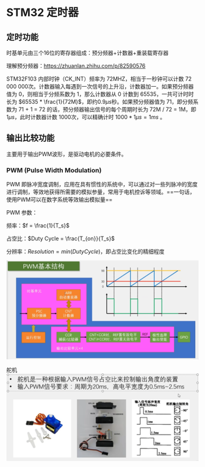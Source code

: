 # STM32 定时器

## 定时功能

时基单元由三个16位的寄存器组成：预分频器+计数器+重装载寄存器

理解预分频器：https://zhuanlan.zhihu.com/p/82590576

STM32F103 内部时钟（CK_INT）频率为 72MHZ，相当于一秒钟可以计数 72 000 000次。计数器输入每遇到一次信号的上升沿，计数器加一。如果预分频器值为 0，则相当于分频系数为 1，那么计数器从 0 计数到 65535，一共可计时时长为 $65535 * \frac{1}{72M}$，即约$0.9\mu s$秒。如果预分频器值为 71，即分频系数为 71 + 1 = 72 的话，预分频器输出信号的每个周期时长为 72M / 72 = 1M，即 $1\mu s$，此时计数器计数 1000次，可以精确计时 $1000 * 1\mu s = 1 ms$ 。

## 输出比较功能

主要用于输出PWM波形，是驱动电机的必要条件。

### PWM (Pulse Width Modulation)

PWM 即脉冲宽度调制，应用在具有惯性的系统中，可以通过对一些列脉冲的宽度进行调制，等效地获得所需要的模拟参量，常用于电机控诉等领域。==一句话，使用PWM可以在数字系统等效输出模拟量==

PWM 参数：

频率：$f = \frac{1}{T_s}$ 

占空比：$Duty Cycle = \frac{T_{on}}{T_s}$

分辨率：$Resolution = min(DutyCycle)$，即占空比变化的精细程度

![STM32输出PWM波形_ARR_CNT_CCR](.\STM32定时器.assets\STM32输出PWM波形_ARR_CNT_CCR.png)



舵机![image-20240715232458836](.\STM32定时器.assets\image-20240715232458836.png)

